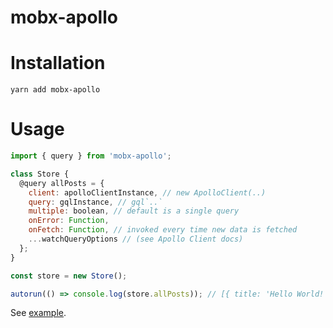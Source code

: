 # mobx-apollo

# Installation
`yarn add mobx-apollo`

# Usage
```javascript
import { query } from 'mobx-apollo';

class Store {
  @query allPosts = {
    client: apolloClientInstance, // new ApolloClient(..)
    query: gqlInstance, // gql`..`
    multiple: boolean, // default is a single query
    onError: Function,
    onFetch: Function, // invoked every time new data is fetched
    ...watchQueryOptions // (see Apollo Client docs)
  };
}

const store = new Store();

autorun(() => console.log(store.allPosts)); // [{ title: 'Hello World!' }]);
```

See [example](https://github.com/sonaye/mobx-apollo/tree/master/example).
